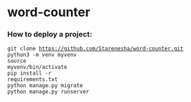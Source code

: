 # word-counter

<h3>How to deploy a project:</h3>

<code>git clone https://github.com/Starenesha/word-counter.git</code></br>
<code>python3 -m venv myvenv</code></br>
<code>source myvenv/bin/activate</code></br>
<code>pip install -r requirements.txt</code></br>
<code>python manage.py migrate</code></br>
<code>python manage.py runserver</code></br>
